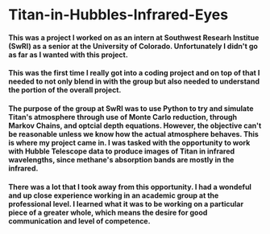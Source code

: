 # Titan-in-Hubbles-Infrared-Eyes
#### This was a project I worked on as an intern at Southwest Researh Institue (SwRI) as a senior at the University of Colorado. Unfortunately I didn't go as far as I wanted with this project. 

#### This was the first time I really got into a coding project and on top of that I needed to not only blend in with the group but also needed to understand the portion of the overall project.

#### The purpose of the group at SwRI was to use Python to try and simulate Titan's atmosphere through use of Monte Carlo reduction, through Markov Chains, and optcial depth equations. However, the objective can't be reasonable unless we know how the actual atmosphere behaves. This is where my project came in. I was tasked with the opportunity to work with Hubble Telescope data to produce images of Titan in infrared wavelengths, since methane's absorption bands are mostly in the infrared. 

#### There was a lot that I took away from this opportunity. I had a wondeful and up close experience working in an academic group at the professional level. I learned what it was to be working on a particular piece of a greater whole, which means the desire for good communication and level of competence. 
